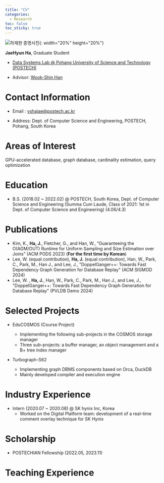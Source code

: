 ```yaml
---
title: "CV"
categories:
  - Research
toc: false
toc_sticky: true
---
```


![하재현 증명사진](../../assets/face.jpeg){: width="20%" height="20%"}

**JaeHyun Ha**, Graduate Student

- [Data Systems Lab @ Pohang University of Science and Technology (POSTECH)](https://dslab.postech.ac.kr/)
  
- Advisor: [Wook-Shin Han](https://sites.google.com/a/dblab.postech.ac.kr/postechdblab/home/people/professor-1)

# Contact Information

- Email : [yshajae@postech.ac.kr](mailto:yshajae@postech.ac.kr)

- Address: Dept. of Computer Science and Engineering, POSTECH, Pohang, South Korea

# Areas of Interest

GPU-accelerated database, graph database, cardinality estimation, query optimization

# Education

- B.S. (2018.02 ~ 2022.02) @ POSTECH, South Korea, Dept. of Computer Science and Engineering (Summa Cum Laude, Class of 2021: 1st in Dept. of Computer Science and Engineering) (4.06/4.3)

# Publications

- Kim, K., **Ha, J.**, Fletcher, G., and Han, W., “Guaranteeing the O(AGM/OUT) Runtime for Uniform Sampling and Size Estimation over Joins” (ACM PODS 2023) (**For the first time by Korean**)
- Lee, W. (equal contribution), **Ha, J.** (equal contribution), Han, W., Park, C., Park, M., Han J., and Lee, J., "DoppelGanger++: Towards Fast Dependency Graph Generation for Database Replay" (ACM SIGMOD 2024)
- Lee, W. , **Ha, J.**, Han, W., Park, C., Park, M., Han J., and Lee, J., "DoppelGanger++: Towards Fast Dependency Graph Generation for Database Replay" (PVLDB Demo 2024)

# Selected Projects

- EduCOSMOS (Course Project)
  - Implementing the following sub-projects in the COSMOS storage manager
  - Three sub-projects: a buffer manager, an object management and a B+ tree index manager

- Turbograph-S62
  - Implementing graph DBMS components based on Orca, DuckDB
  - Mainly developed compiler and execution engine

# Industry Experience

- Intern (2020.07 ~ 2020.08) @ SK hynix Inc, Korea
  - Worked on the Digital Platform team: development of a real-time comment overlay technique for SK Hynix 

# Scholarship

- POSTECHIAN Fellowship (2022.05, 2023.11)

# Teaching Experience
